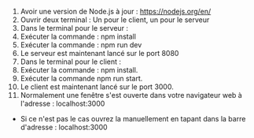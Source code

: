1. Avoir une version de Node.js à jour : https://nodejs.org/en/
2. Ouvrir deux terminal : Un pour le client, un pour le serveur
3. Dans le terminal pour le serveur :
  1. Exécuter la commande : npm install
  2. Exécuter la commande : npm run dev
  3. Le serveur est maintenant lancé sur le port 8080
4. Dans le terminal pour le client :
  1. Exécuter la commande : npm install.
  2. Exécuter la commande npm run start.
  3. Le client est maintenant lancé sur le port 3000.
5. Normalement une fenêtre s'est ouverte dans votre navigateur web à l'adresse : localhost:3000
  * Si ce n'est pas le cas ouvrez la manuellement en tapant dans la barre d'adresse : localhost:3000
